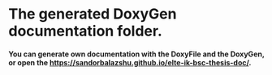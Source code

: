 # The generated DoxyGen documentation folder.
#### You can generate own documentation with the DoxyFile and the DoxyGen, or open the https://sandorbalazshu.github.io/elte-ik-bsc-thesis-doc/.